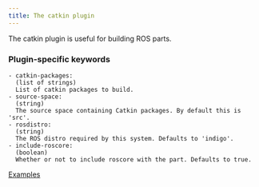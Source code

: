 ```yaml
---
title: The catkin plugin
---
```


The catkin plugin is useful for building ROS parts.

### Plugin-specific keywords

    - catkin-packages:
      (list of strings)
      List of catkin packages to build.
    - source-space:
      (string)
      The source space containing Catkin packages. By default this is 'src'.
    - rosdistro:
      (string)
      The ROS distro required by this system. Defaults to 'indigo'.
    - include-roscore:
      (boolean)
      Whether or not to include roscore with the part. Defaults to true.

[Examples](https://github.com/search?o=desc&q=filename%3Asnapcraft.yaml+%22plugin%3A+catkin%22+&s=indexed&type=Code&utf8=%E2%9C%93)
